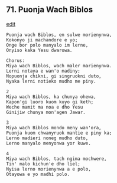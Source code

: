 
## 71.  Puonja Wach Biblos
[edit](https://docs.google.com/document/d/1g_vtNeqML2aKbygA3RIh0M5o%2DdfYrVSf/edit?mode=html)



    Puonja wach Biblos, en sulwe morienynwa,
    Kokonyo ji machandore e yo;
    Onge bor polo manyalo im lerne,
    Onyiso kaka Yesu dwarowa.

    Chorus:
    Miya wach Biblos, wach maler marienynwa.
    Lerni notaya e wan'o madiny;
    Nopuonja chikni, gi singruokni duto,
    Nyaka lerni notieko mudho me piny.

    2
    Miya wach Biblos, ka chunya ohewa,
    Kapon'gi luoro kuom kuyo gi keth;
    Weche mamit ma noa e dho Yesu
    Ginijiw chunya mon'agen Jawar.

    3
    Miya wach Biblos mondo meny wan'ora,
    Puonja kuom chwanyruok mantie e piny ka;
    Lerno madieri noneg mudho duto,
    Lerno manyalo menyonwa yor kuwe.

    4
    Miya wach Biblos, tach ngima mochwere,
    Tin' malo kichun'e dho liel;
    Nyisa lerno morienynwa a e polo,
    Otayowa e yo madhi polo.
